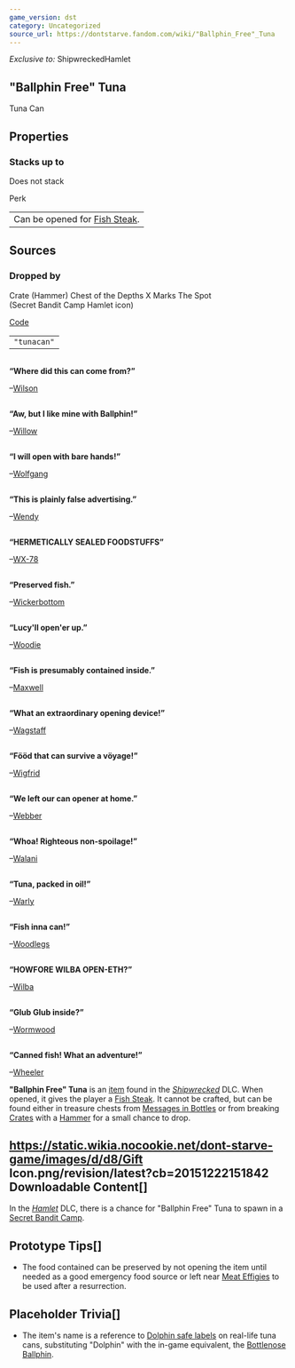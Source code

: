```yaml
---
game_version: dst
category: Uncategorized
source_url: https://dontstarve.fandom.com/wiki/"Ballphin_Free"_Tuna
---
```


*Exclusive to:* ShipwreckedHamlet

## "Ballphin Free" Tuna

Tuna Can

## Properties

### Stacks up to

Does not stack

Perk

|  |
| --- |
| Can be opened for [Fish Steak](/wiki/Raw_Fish "Raw Fish"). |

## Sources

### Dropped by

Crate (Hammer) Chest of the Depths X Marks The Spot  
(Secret Bandit Camp Hamlet icon)

[Code](/wiki/Console "Console")

|  |
| --- |
| `"tunacan"` |

![](data:image/gif;base64,R0lGODlhAQABAIABAAAAAP///yH5BAEAAAEALAAAAAABAAEAQAICTAEAOw%3D%3D)

**“**Where did this can come from?**”**

–[Wilson](/wiki/Wilson "Wilson")

![](data:image/gif;base64,R0lGODlhAQABAIABAAAAAP///yH5BAEAAAEALAAAAAABAAEAQAICTAEAOw%3D%3D)

**“**Aw, but I like mine with Ballphin!**”**

–[Willow](/wiki/Willow "Willow")

![](data:image/gif;base64,R0lGODlhAQABAIABAAAAAP///yH5BAEAAAEALAAAAAABAAEAQAICTAEAOw%3D%3D)

**“**I will open with bare hands!**”**

–[Wolfgang](/wiki/Wolfgang "Wolfgang")

![](data:image/gif;base64,R0lGODlhAQABAIABAAAAAP///yH5BAEAAAEALAAAAAABAAEAQAICTAEAOw%3D%3D)

**“**This is plainly false advertising.**”**

–[Wendy](/wiki/Wendy "Wendy")

![](data:image/gif;base64,R0lGODlhAQABAIABAAAAAP///yH5BAEAAAEALAAAAAABAAEAQAICTAEAOw%3D%3D)

**“**HERMETICALLY SEALED FOODSTUFFS**”**

–[WX-78](/wiki/WX-78 "WX-78")

![](data:image/gif;base64,R0lGODlhAQABAIABAAAAAP///yH5BAEAAAEALAAAAAABAAEAQAICTAEAOw%3D%3D)

**“**Preserved fish.**”**

–[Wickerbottom](/wiki/Wickerbottom "Wickerbottom")

![](data:image/gif;base64,R0lGODlhAQABAIABAAAAAP///yH5BAEAAAEALAAAAAABAAEAQAICTAEAOw%3D%3D)

**“**Lucy'll open'er up.**”**

–[Woodie](/wiki/Woodie "Woodie")

![](data:image/gif;base64,R0lGODlhAQABAIABAAAAAP///yH5BAEAAAEALAAAAAABAAEAQAICTAEAOw%3D%3D)

**“**Fish is presumably contained inside.**”**

–[Maxwell](/wiki/Maxwell "Maxwell")

![](data:image/gif;base64,R0lGODlhAQABAIABAAAAAP///yH5BAEAAAEALAAAAAABAAEAQAICTAEAOw%3D%3D)

**“**What an extraordinary opening device!**”**

–[Wagstaff](/wiki/Wagstaff "Wagstaff")

![](data:image/gif;base64,R0lGODlhAQABAIABAAAAAP///yH5BAEAAAEALAAAAAABAAEAQAICTAEAOw%3D%3D)

**“**Fööd that can survive a vöyage!**”**

–[Wigfrid](/wiki/Wigfrid "Wigfrid")

![](data:image/gif;base64,R0lGODlhAQABAIABAAAAAP///yH5BAEAAAEALAAAAAABAAEAQAICTAEAOw%3D%3D)

**“**We left our can opener at home.**”**

–[Webber](/wiki/Webber "Webber")

![](data:image/gif;base64,R0lGODlhAQABAIABAAAAAP///yH5BAEAAAEALAAAAAABAAEAQAICTAEAOw%3D%3D)

**“**Whoa! Righteous non-spoilage!**”**

–[Walani](/wiki/Walani "Walani")

![](data:image/gif;base64,R0lGODlhAQABAIABAAAAAP///yH5BAEAAAEALAAAAAABAAEAQAICTAEAOw%3D%3D)

**“**Tuna, packed in oil!**”**

–[Warly](/wiki/Warly "Warly")

![](data:image/gif;base64,R0lGODlhAQABAIABAAAAAP///yH5BAEAAAEALAAAAAABAAEAQAICTAEAOw%3D%3D)

**“**Fish inna can!**”**

–[Woodlegs](/wiki/Woodlegs "Woodlegs")

![](data:image/gif;base64,R0lGODlhAQABAIABAAAAAP///yH5BAEAAAEALAAAAAABAAEAQAICTAEAOw%3D%3D)

**“**HOWFORE WILBA OPEN-ETH?**”**

–[Wilba](/wiki/Wilba "Wilba")

![](data:image/gif;base64,R0lGODlhAQABAIABAAAAAP///yH5BAEAAAEALAAAAAABAAEAQAICTAEAOw%3D%3D)

**“**Glub Glub inside?**”**

–[Wormwood](/wiki/Wormwood "Wormwood")

![](data:image/gif;base64,R0lGODlhAQABAIABAAAAAP///yH5BAEAAAEALAAAAAABAAEAQAICTAEAOw%3D%3D)

**“**Canned fish! What an adventure!**”**

–[Wheeler](/wiki/Wheeler "Wheeler")

**"Ballphin Free" Tuna** is an [item](/wiki/Item "Item") found in the *[Shipwrecked](/wiki/Shipwrecked "Shipwrecked")* DLC. When opened, it gives the player a [Fish Steak](/wiki/Fish_Steak "Fish Steak"). It cannot be crafted, but can be found either in treasure chests from [Messages in Bottles](/wiki/Message_in_a_Bottle "Message in a Bottle") or from breaking [Crates](/wiki/Crate "Crate") with a [Hammer](/wiki/Hammer "Hammer") for a small chance to drop.

## https://static.wikia.nocookie.net/dont-starve-game/images/d/d8/Gift Icon.png/revision/latest?cb=20151222151842 Downloadable Content[]

In the *[Hamlet](/wiki/Don%27t_Starve:_Hamlet "Don't Starve: Hamlet")* DLC, there is a chance for "Ballphin Free" Tuna to spawn in a [Secret Bandit Camp](/wiki/Secret_Bandit_Camp "Secret Bandit Camp").

## Prototype Tips[]

* The food contained can be preserved by not opening the item until needed as a good emergency food source or left near [Meat Effigies](/wiki/Meat_Effigy "Meat Effigy") to be used after a resurrection.

## Placeholder Trivia[]

* The item's name is a reference to [Dolphin safe labels](https://en.wikipedia.org/wiki/Dolphin_safe_label "wikipedia:Dolphin safe label") on real-life tuna cans, substituting "Dolphin" with the in-game equivalent, the [Bottlenose Ballphin](/wiki/Bottlenose_Ballphin "Bottlenose Ballphin").